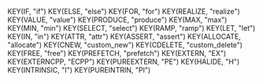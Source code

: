 KEY(IF,                    "if")
KEY(ELSE,                "else")
KEY(FOR,                  "for")
KEY(REALIZE,          "realize")
KEY(VALUE,              "value")
KEY(PRODUCE,          "produce")
KEY(MAX,                  "max")
KEY(MIN,                  "min")
KEY(SELECT,            "select")
KEY(RAMP,                "ramp")
KEY(LET,                  "let")
KEY(IN,                    "in")
KEY(ATTR,                "attr")
KEY(ASSERT,            "assert")
KEY(ALLOCATE,        "allocate")
KEY(CNEW,          "custom_new")
KEY(CDELETE,    "custom_delete")
KEY(FREE,                "free")
KEY(PREFETCH,        "prefetch")
KEY(EXTERN,                "EX")
KEY(EXTERNCPP,           "ECPP")
KEY(PUREEXTERN,            "PE")
KEY(HALIDE,                 "H")
KEY(INTRINSIC,              "I")
KEY(PUREINTRIN,            "PI")
